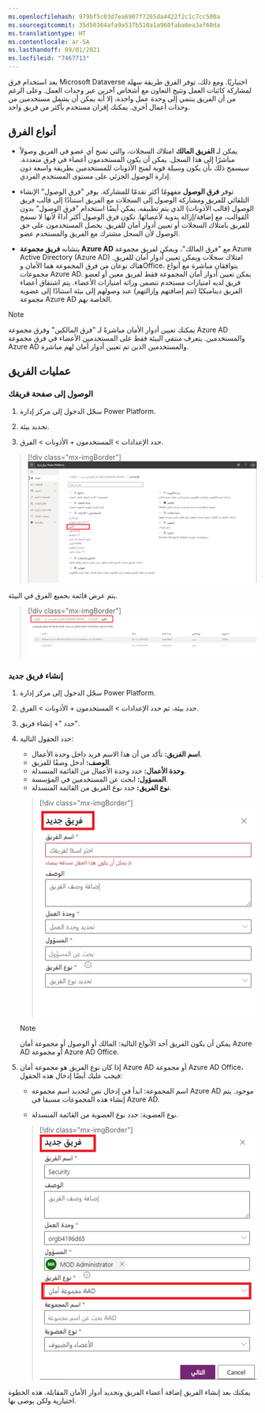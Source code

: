 ```yaml
---
ms.openlocfilehash: 979bf5c03d7ea6907f7265da4422f2c1c7cc500a
ms.sourcegitcommit: 35d50364afa9a537b510a1a960faba6ea3af60da
ms.translationtype: HT
ms.contentlocale: ar-SA
ms.lasthandoff: 09/01/2021
ms.locfileid: "7467713"
---
```

يعد استخدام فرق Microsoft Dataverse اختياريًا. ومع ذلك، توفر الفرق طريقة سهلة لمشاركة كائنات العمل وتتيح التعاون مع أشخاص آخرين عبر وحدات العمل. وعلى الرغم من أن الفريق ينتمي إلى وحدة عمل واحدة، إلا أنه يمكن أن يشمل مستخدمين من وحدات أعمال أخرى. يمكنك إقران مستخدم بأكثر من فريق واحد. 

## <a name="types-of-teams"></a>أنواع الفرق

- يمكن لـ **الفريق المالك** امتلاك السجلات، والتي تمنح أي عضو في الفريق وصولاً مباشرًا إلى هذا السجل. يمكن أن يكون المستخدمون أعضاء في فِرق متعددة. سيسمح ذلك بأن يكون وسيلة قوية لمنح الأذونات للمستخدمين بطريقة واسعة دون إدارة الوصول الجزئي على مستوى المستخدم الفردي.

- توفر **فرق الوصول** مفهومًا أكثر تقدمًا للمشاركة.  يوفر "فرق الوصول" الإنشاء التلقائي للفريق ومشاركة الوصول إلى السجلات مع الفريق استنادًا إلى قالب فريق الوصول (قالب الأذونات) الذي يتم تطبيقه. يمكن أيضًا استخدام "فرق الوصول" بدون القوالب، مع إضافة/إزالة يدوية لأعضائها. تكون فرق الوصول أكثر أداءً لأنها لا تسمح للفريق بامتلاك السجلات أو تعيين أدوار أمان للفريق. يحصل المستخدمون على حق الوصول لأن السجل مشترك مع الفريق والمستخدم عضو.

- يتشابه **فريق مجموعة Azure AD** مع "فرق المالك"، ويمكن لفريق مجموعة Azure Active Directory (Azure AD) امتلاك سجلات ويمكن تعيين أدوار أمان للفريق. هناك نوعان من فرق المجموعة هما الأمان وOffice، يتوافقان مباشرة مع أنواع مجموعات Azure AD. يمكن تعيين أدوار أمان المجموعة فقط لفريق معين أو لعضو فريق لديه امتيازات مستخدم تتضمن وراثة امتيازات الأعضاء. يتم اشتقاق أعضاء الفريق ديناميكيًا (تتم إضافتهم وإزالتهم) عند وصولهم إلى بيئة استنادًا إلى عضوية مجموعة Azure AD الخاصة بهم. 

> [!NOTE]
> يمكنك تعيين أدوار الأمان مباشرةً لـ "فرق المالكين" وفرق مجموعة Azure AD والمستخدمين. يتعرف منتقي البيئة فقط على المستخدمين الأعضاء في فرق مجموعة Azure AD والمستخدمين الذين تم تعيين أدوار أمان لهم مباشرة.

## <a name="team-operations"></a>عمليات الفريق

### <a name="access-your-teams-page"></a>الوصول إلى صفحة فريقك

1. سجّل الدخول إلى مركز إدارة Power Platform.

1. تحديد بيئة.

1. حدد الإعدادات > المستخدمون + الأذونات > الفرق.

> [!div class="mx-imgBorder"]
> [![لقطة شاشة للإعدادات مع الفرق المحددة ضمن المستخدمين والأذونات.](../media/6a-security-teams.png)](../media/6a-security-teams.png#lightbox)

يتم عرض قائمة بجميع الفرق في البيئة.

> [!div class="mx-imgBorder"]
> [![لقطة شاشة لعرض قائمة الفرق.](../media/6a-security-teams-all-teams.png)](../media/6a-security-teams-all-teams.png#lightbox)

### <a name="create-a-new-team"></a>إنشاء فريق جديد

1. سجّل الدخول إلى مركز إدارة Power Platform.

1. حدد بيئة، ثم حدد الإعدادات > المستخدمون + الأذونات > الفرق.

1. حدد "+ إنشاء فريق".

1. حدد الحقول التالية:

    - **اسم الفريق:** تأكد من أن هذا الاسم فريد داخل وحدة الأعمال.
    - **الوصف:** أدخل وصفًا للفريق.
    - **وحدة الأعمال:** حدد وحدة الأعمال من القائمة المنسدلة.
    - **المسؤول:** ابحث عن المستخدمين في المؤسسة. 
    - **نوع الفريق:** حدد نوع الفريق من القائمة المنسدلة.

    > [!div class="mx-imgBorder"]
    > [![لقطة شاشة لتفاصيل الفريق الجديد.](../media/6a-security-teams-new-team.png)](../media/6a-security-teams-new-team.png#lightbox)

    > [!NOTE]
    > يمكن أن يكون الفريق أحد الأنواع التالية: المالك أو الوصول أو مجموعة أمان Azure AD أو مجموعة Azure AD Office.

1. إذا كان نوع الفريق هو مجموعة أمان Azure AD أو مجموعة Azure AD Office، فيجب عليك أيضًا إدخال هذه الحقول:

    -  اسم المجموعة: ابدأ في إدخال نص لتحديد اسم مجموعة Azure AD موجود. يتم إنشاء هذه المجموعات مسبقا في Azure AD.

    - نوع العضوية: حدد نوع العضوية من القائمة المنسدلة.

    > [!div class="mx-imgBorder"]
    > [![لقطة شاشة لنوع الفريق الذي تم تعيينه لمجموعة أمان AAD.](../media/6a-security-teams-new-team-aad.png)](../media/6a-security-teams-new-team-aad.png#lightbox)

يمكنك بعد إنشاء الفريق إضافة أعضاء الفريق وتحديد أدوار الأمان المقابلة. هذه الخطوة اختيارية ولكن يوصى بها.